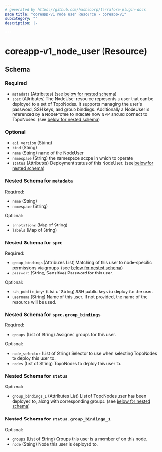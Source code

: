 ```yaml
---
# generated by https://github.com/hashicorp/terraform-plugin-docs
page_title: "coreapp-v1_node_user Resource - coreapp-v1"
subcategory: ""
description: |-
  
---
```


# coreapp-v1_node_user (Resource)





<!-- schema generated by tfplugindocs -->
## Schema

### Required

- `metadata` (Attributes) (see [below for nested schema](#nestedatt--metadata))
- `spec` (Attributes) The NodeUser resource represents a user that can be deployed to a set of TopoNodes. It supports managing the user's password, SSH keys, and group bindings.
Additionally a NodeUser is referenced by a NodeProfile to indicate how NPP should connect to TopoNodes. (see [below for nested schema](#nestedatt--spec))

### Optional

- `api_version` (String)
- `kind` (String)
- `name` (String) name of the NodeUser
- `namespace` (String) the namespace scope in which to operate
- `status` (Attributes) Deployment status of this NodeUser. (see [below for nested schema](#nestedatt--status))

<a id="nestedatt--metadata"></a>
### Nested Schema for `metadata`

Required:

- `name` (String)
- `namespace` (String)

Optional:

- `annotations` (Map of String)
- `labels` (Map of String)


<a id="nestedatt--spec"></a>
### Nested Schema for `spec`

Required:

- `group_bindings` (Attributes List) Matching of this user to node-specific permissions via groups. (see [below for nested schema](#nestedatt--spec--group_bindings))
- `password` (String, Sensitive) Password for this user.

Optional:

- `ssh_public_keys` (List of String) SSH public keys to deploy for the user.
- `username` (String) Name of this user. If not provided, the name of the resource will be used.

<a id="nestedatt--spec--group_bindings"></a>
### Nested Schema for `spec.group_bindings`

Required:

- `groups` (List of String) Assigned groups for this user.

Optional:

- `node_selector` (List of String) Selector to use when selecting TopoNodes to deploy this user to.
- `nodes` (List of String) TopoNodes to deploy this user to.



<a id="nestedatt--status"></a>
### Nested Schema for `status`

Optional:

- `group_bindings_1` (Attributes List) List of TopoNodes user has been deployed to, along with corresponding groups. (see [below for nested schema](#nestedatt--status--group_bindings_1))

<a id="nestedatt--status--group_bindings_1"></a>
### Nested Schema for `status.group_bindings_1`

Optional:

- `groups` (List of String) Groups this user is a member of on this node.
- `node` (String) Node this user is deployed to.
